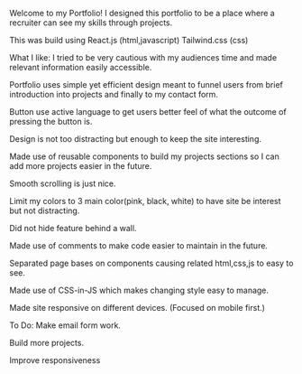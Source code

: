 Welcome to my Portfolio!
I designed this portfolio to be a place where a recruiter can see my skills through projects.

This was build using
React.js (html,javascript)
Tailwind.css (css)

What I like:
I tried to be very cautious with my audiences time and made relevant information easily accessible.

Portfolio uses simple yet efficient design meant to funnel users from brief introduction into projects and finally to my contact form.

Button use active language to get users better feel of what the outcome of pressing the button is.

Design is not too distracting but enough to keep the site interesting.

Made use of reusable components to build my projects sections so I can add more projects easier in the future.

Smooth scrolling is just nice.

Limit my colors to 3 main color(pink, black, white) to have site be interest but not distracting.

Did not hide feature behind a wall.

Made use of comments to make code easier to maintain in the future.

Separated page bases on components causing related html,css,js to easy to see.

Made use of CSS-in-JS which makes changing style easy to manage.

Made site responsive on different devices. (Focused on mobile first.)

To Do:
Make email form work.

Build more projects.

Improve responsiveness

